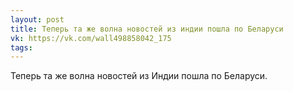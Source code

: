 ```yaml
---
layout: post
title: Теперь та же волна новостей из индии пошла по Беларуси
vk: https://vk.com/wall498858042_175
tags:
---
```

Теперь та же волна новостей из Индии пошла по Беларуси.